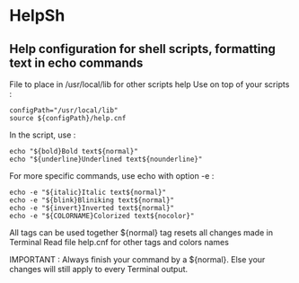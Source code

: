 # HelpSh
## Help configuration for shell scripts, formatting text in echo commands

File to place in /usr/local/lib for other scripts help
Use on top of your scripts :

```
configPath="/usr/local/lib"
source ${configPath}/help.cnf
```

In the script, use :

```
echo "${bold}Bold text${normal}"
echo "${underline}Underlined text${nounderline}"
```

For more specific commands, use echo with option -e :
```
echo -e "${italic}Italic text${normal}"
echo -e "${blink}Bliniking text${normal}"
echo -e "${invert}Inverted text${normal}"
echo -e "${COLORNAME}Colorized text${nocolor}"
```

All tags can be used together
${normal} tag resets all changes made in Terminal
Read file help.cnf for other tags and colors names

IMPORTANT : Always finish your command by a ${normal}. Else your changes will still apply to every Terminal output.
